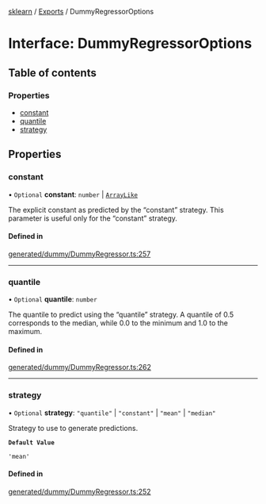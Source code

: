 [sklearn](../readme.md) / [Exports](../modules.md) / DummyRegressorOptions

# Interface: DummyRegressorOptions

## Table of contents

### Properties

- [constant](DummyRegressorOptions.md#constant)
- [quantile](DummyRegressorOptions.md#quantile)
- [strategy](DummyRegressorOptions.md#strategy)

## Properties

### constant

• `Optional` **constant**: `number` \| [`ArrayLike`](../modules.md#arraylike)

The explicit constant as predicted by the “constant” strategy. This parameter is useful only for the “constant” strategy.

#### Defined in

[generated/dummy/DummyRegressor.ts:257](https://github.com/transitive-bullshit/scikit-learn-ts/blob/367336a/packages/sklearn/src/generated/dummy/DummyRegressor.ts#L257)

___

### quantile

• `Optional` **quantile**: `number`

The quantile to predict using the “quantile” strategy. A quantile of 0.5 corresponds to the median, while 0.0 to the minimum and 1.0 to the maximum.

#### Defined in

[generated/dummy/DummyRegressor.ts:262](https://github.com/transitive-bullshit/scikit-learn-ts/blob/367336a/packages/sklearn/src/generated/dummy/DummyRegressor.ts#L262)

___

### strategy

• `Optional` **strategy**: ``"quantile"`` \| ``"constant"`` \| ``"mean"`` \| ``"median"``

Strategy to use to generate predictions.

**`Default Value`**

`'mean'`

#### Defined in

[generated/dummy/DummyRegressor.ts:252](https://github.com/transitive-bullshit/scikit-learn-ts/blob/367336a/packages/sklearn/src/generated/dummy/DummyRegressor.ts#L252)
